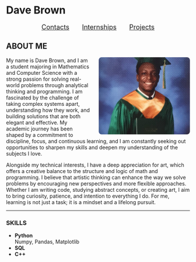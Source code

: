 # Dave Brown
<p align="center" style="font-size: 18px;">
  <a href="https://whis101.github.io/contacts.html" style="margin: 0 15px;">Contacts</a>
  <a href="https://whis101.github.io/internships.html" style="margin: 0 15px;">Internships</a>
  <a href="https://whis101.github.io/projects.html" style="margin: 0 15px;">Projects</a>
</p>

## ABOUT ME

<p>
  <img src="DaveBrownPicture.jpg" alt="Dave Brown" style="float: right; margin-left: 20px; width: 250px; border-radius: 8px;" />
  My name is Dave Brown, and I am a student majoring in Mathematics and Computer Science with a strong passion for solving real-world problems through analytical thinking and programming. I am fascinated by the challenge of taking complex systems apart, understanding how they work, and building solutions that are both elegant and effective. My academic journey has been shaped by a commitment to discipline, focus, and continuous learning, and I am constantly seeking out opportunities to sharpen my skills and deepen my understanding of the subjects I love.

  Alongside my technical interests, I have a deep appreciation for art, which offers a creative balance to the structure and logic of math and programming. I believe that artistic thinking can enhance the way we solve problems by encouraging new perspectives and more flexible approaches. Whether I am writing code, studying abstract concepts, or creating art, I aim to bring curiosity, patience, and intention to everything I do. For me, learning is not just a task; it is a mindset and a lifelong pursuit.
</p>

---

### SKILLS

- **Python**  
  Numpy, Pandas, Matplotlib  
- **SQL**  
- **C++**
